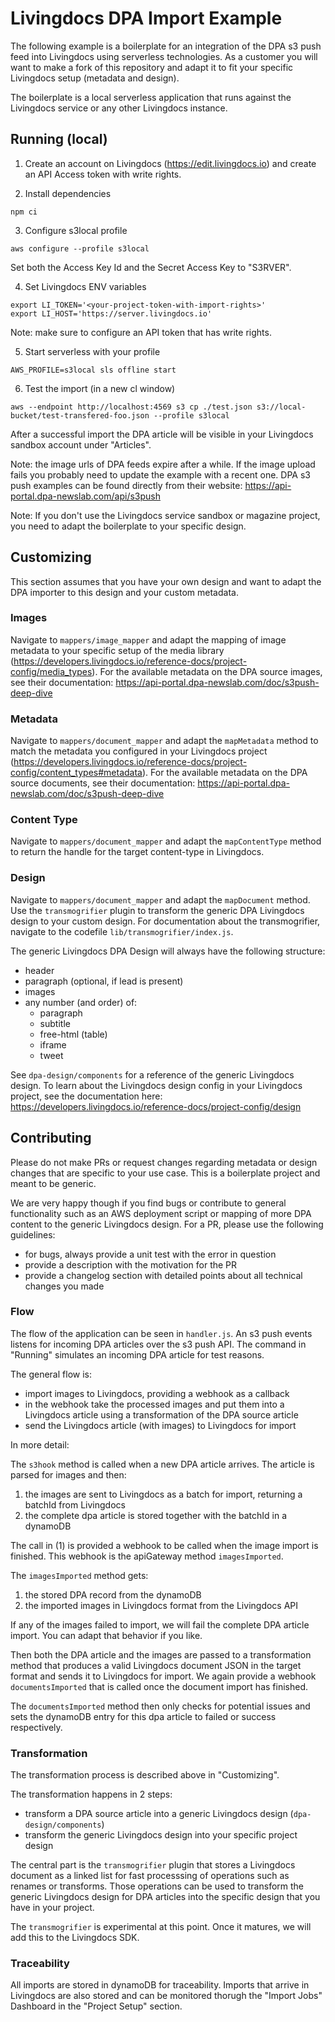# Livingdocs DPA Import Example

The following example is a boilerplate for an integration of the DPA s3 push feed into Livingdocs using serverless technologies.
As a customer you will want to make a fork of this repository and adapt it to fit your specific Livingdocs setup (metadata and design).

The boilerplate is a local serverless application that runs against the Livingdocs service or any other Livingdocs instance.


## Running (local)

1. Create an account on Livingdocs (https://edit.livingdocs.io) and create an API Access token with write rights.

2. Install dependencies
```
npm ci
```

3. Configure s3local profile
```
aws configure --profile s3local
```

Set both the Access Key Id and the Secret Access Key to "S3RVER".

4. Set Livingdocs ENV variables
```
export LI_TOKEN='<your-project-token-with-import-rights>'
export LI_HOST='https://server.livingdocs.io'
```

Note: make sure to configure an API token that has write rights.

5. Start serverless with your profile
```
AWS_PROFILE=s3local sls offline start
```

6. Test the import (in a new cl window)
```
aws --endpoint http://localhost:4569 s3 cp ./test.json s3://local-bucket/test-transfered-foo.json --profile s3local
```

After a successful import the DPA article will be visible in your Livingdocs sandbox account under "Articles".

Note: the image urls of DPA feeds expire after a while. If the image upload fails you probably need to update the example with a recent one. DPA s3 push examples can be found directly from their website: https://api-portal.dpa-newslab.com/api/s3push

Note: If you don't use the Livingdocs service sandbox or magazine project, you need to adapt the boilerplate to your specific design.

## Customizing

This section assumes that you have your own design and want to adapt the DPA importer to this design and your custom metadata.

### Images

Navigate to `mappers/image_mapper` and adapt the mapping of image metadata to your specific setup of the media library (https://developers.livingdocs.io/reference-docs/project-config/media_types).
For the available metadata on the DPA source images, see their documentation: https://api-portal.dpa-newslab.com/doc/s3push-deep-dive

### Metadata

Navigate to `mappers/document_mapper` and adapt the `mapMetadata` method to match the metadata you configured in your Livingdocs project (https://developers.livingdocs.io/reference-docs/project-config/content_types#metadata).
For the available metadata on the DPA source documents, see their documentation: https://api-portal.dpa-newslab.com/doc/s3push-deep-dive

### Content Type

Navigate to `mappers/document_mapper` and adapt the `mapContentType` method to return the handle for the target content-type in Livingdocs.

### Design

Navigate to `mappers/document_mapper` and adapt the `mapDocument` method. Use the `transmogrifier` plugin to transform the generic DPA Livingdocs design to your custom design. For documentation about the transmogrifier, navigate to the codefile `lib/transmogrifier/index.js`.

The generic Livingdocs DPA Design will always have the following structure:
- header
- paragraph (optional, if lead is present)
- images
- any number (and order) of:
  - paragraph
  - subtitle
  - free-html (table)
  - iframe
  - tweet

See `dpa-design/components` for a reference of the generic Livingdocs design.
To learn about the Livingdocs design config in your Livingdocs project, see the documentation here: https://developers.livingdocs.io/reference-docs/project-config/design

## Contributing

Please do not make PRs or request changes regarding metadata or design changes that are specific to your use case. This is a  boilerplate project and meant to be generic.

We are very happy though if you find bugs or contribute to general functionality such as an AWS deployment script or mapping of more DPA content to the generic Livingdocs design. For a PR, please use the following guidelines:
- for bugs, always provide a unit test with the error in question
- provide a description with the motivation for the PR
- provide a changelog section with detailed points about all technical changes you made


### Flow

The flow of the application can be seen in `handler.js`.
An s3 push events listens for incoming DPA articles over the s3 push API. The command in "Running" simulates an incoming DPA article for test reasons.

The general flow is:
- import images to Livingdocs, providing a webhook as a callback
- in the webhook take the processed images and put them into a Livingdocs article using a transformation of the DPA source article
- send the Livingdocs article (with images) to Livingdocs for import

In more detail:

The `s3hook` method is called when a new DPA article arrives. The article is parsed for images and then:
1. the images are sent to Livingdocs as a batch for import, returning a batchId from Livingdocs
2. the complete dpa article is stored together with the batchId in a dynamoDB

The call in (1) is provided a webhook to be called when the image import is finished. This webhook is the apiGateway method `imagesImported`.

The `imagesImported` method gets:
1. the stored DPA record from the dynamoDB
2. the imported images in Livingdocs format from the Livingdocs API

If any of the images failed to import, we will fail the complete DPA article import. You can adapt that behavior if you like.

Then both the DPA article and the images are passed to a transformation method that produces a valid Livingdocs document JSON in the target format and sends it to Livingdocs for import. We again provide a webhook `documentsImported` that is called once the document import has finished.

The `documentsImported` method then only checks for potential issues and sets the dynamoDB entry for this dpa article to failed or success respectively.

### Transformation

The transformation process is described above in "Customizing".

The transformation happens in 2 steps:
- transform a DPA source article into a generic Livingdocs design (`dpa-design/components`)
- transform the generic Livingdocs design into your specific project design

The central part is the `transmogrifier` plugin that stores a Livingdocs document as a linked list for fast processsing of operations such as renames or transforms. Those operations can be used to transform the generic Livingdocs design for DPA articles into the specific design that you have in your project.

The `transmogrifier` is experimental at this point. Once it matures, we will add this to the Livingdocs SDK.

### Traceability

All imports are stored in dynamoDB for traceability.
Imports that arrive in Livingdocs are also stored and can be monitored thorugh the "Import Jobs" Dashboard in the "Project Setup" section.

